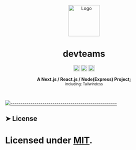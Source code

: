 <!-- ⚠️ This README has been generated from the file(s) "blueprint.md" ⚠️--><p align="center">
  <img src="https://png.pngtree.com/png-clipart/20190916/original/pngtree-flat-wind-in-the-discussion-of-the-business-team-png-image_4594811.jpg" alt="Logo" width="100" height="auto" />
</p>
<h1 align="center">devteams</h1>
<p align="center">
		<a href="https://david-dm.org/yossial/devteams"><img alt="Dependencies" src="https://img.shields.io/david/yossial/devteams.svg" height="20"/></a>
<a href="https://github.com/yossial/devteams/graphs/contributors"><img alt="Contributors" src="https://img.shields.io/github/contributors/yossial/devteams.svg" height="20"/></a>
<a href="https://github.com/badges/shields"><img alt="tags" src="https://img.shields.io/badge/custom-badge-f39f37.svg" height="20"/></a>
	</p>

<p align="center">
  <b>A Next.js / React.js / Node(Express) Project;</b></br>
  <sub>including: Tailwindcss<sub>
</p>

<br />


[![-----------------------------------------------------](https://raw.githubusercontent.com/andreasbm/readme/master/assets/lines/colored.png)](#license)

## ➤ License
	
Licensed under [MIT](https://opensource.org/licenses/MIT).
=======

